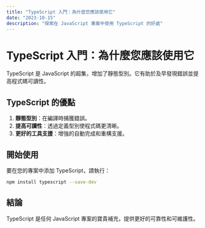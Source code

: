 ```yaml
---
title: "TypeScript 入門：為什麼您應該使用它"
date: "2023-10-15"
description: "探索在 JavaScript 專案中使用 TypeScript 的好處"
---
```


# TypeScript 入門：為什麼您應該使用它

TypeScript 是 JavaScript 的超集，增加了靜態型別。它有助於及早發現錯誤並提高程式碼可讀性。

## TypeScript 的優點

1. **靜態型別**：在編譯時捕獲錯誤。
2. **提高可讀性**：透過定義型別使程式碼更清晰。
3. **更好的工具支援**：增強的自動完成和重構支援。

## 開始使用

要在您的專案中添加 TypeScript，請執行：

```bash
npm install typescript --save-dev
```

## 結論

TypeScript 是任何 JavaScript 專案的寶貴補充，提供更好的可靠性和可維護性。 